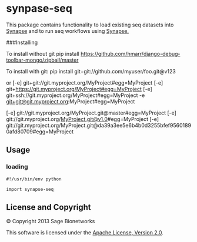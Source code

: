 synpase-seq
===========

This package contains functionality to load existing seq datasets into [Synapse](https://www.synapse.org/) and to run seq workflows using [Synapse.](https://www.synapse.org/)



###Installing

To install without git
    pip install https://github.com/hmarr/django-debug-toolbar-mongo/zipball/master

To install with git:
    pip install git+git://github.com/myuser/foo.git@v123

or
[-e] git+git://git.myproject.org/MyProject#egg=MyProject
[-e] git+https://git.myproject.org/MyProject#egg=MyProject
[-e] git+ssh://git.myproject.org/MyProject#egg=MyProject
-e git+git@git.myproject.org:MyProject#egg=MyProject

[-e] git://git.myproject.org/MyProject.git@master#egg=MyProject
[-e] git://git.myproject.org/MyProject.git@v1.0#egg=MyProject
[-e] git://git.myproject.org/MyProject.git@da39a3ee5e6b4b0d3255bfef95601890afd80709#egg=MyProject


Usage
------------------

### loading
    #!/usr/bin/env python

    import synapse-seq



License and Copyright
---------------------

&copy; Copyright 2013 Sage Bionetworks

This software is licensed under the [Apache License, Version 2.0](http://www.apache.org/licenses/LICENSE-2.0).
